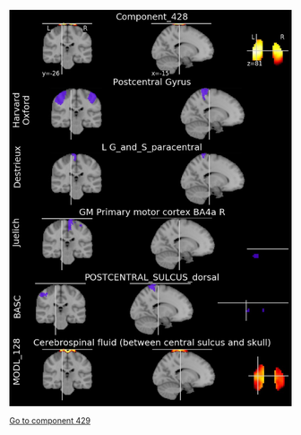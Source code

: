 


![428](preliminary/428.jpg "Component 428")

[Go to component 429](https://parietal-inria.github.io/MODL_atlas/512/429 "Component 429")